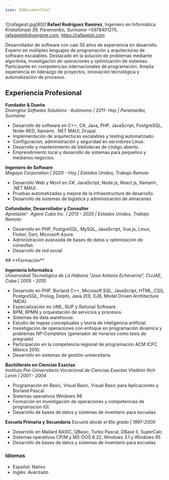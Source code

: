 ```yaml
---
icon: IbDocumentText
---
```

![[rafageist.jpg|80]] 
**Rafael Rodríguez Ramírez**, Ingeniero en Informática
_Kristalstraat 39, Paramaribo, Suriname_
+5978401275, [rafageist@divengine.com](mailto:rafageist@divengine.com), https://rafageist.com

Desarrollador de software con casi 30 años de experiencia en desarrollo. Experto en múltiples lenguajes de programación y arquitecturas de software escalables. Destacado en la solución de problemas mediante algoritmia, investigación de operaciones y optimización de sistemas. Participante en competencias internacionales de programación. Amplia experiencia en liderazgo de proyectos, innovación tecnológica y automatización de procesos.
## **Experiencia Profesional**

**Fundador & Dueño**  
_Divengine Software Solutions · Autónomo | 2011- Hoy  | Paramaribo, Suriname_
- Desarrollo de software en C++, C#, Java, PHP, JavaScript, PostgreSQL, Node-RED, Xamarin, .NET MAUI, Drupal.
- Implementación de arquitecturas escalables y testing automatizado.
- Configuración, administración y seguridad en servidores Linux.
- Desarrollo y mantenimiento de bibliotecas de código abierto.
- Emprendimiento local y desarrollo de sistemas para pequeños y medianos negocios.

**Ingeniero de Software**  
_Magaya Corporation |  2020 - Hoy | Estados Unidos, Trabajo Remoto_
- Desarrollo Web y Movil en C#, JavaScript, Node.js, React.js, Xamarin, .NET MAUI.
- Pruebas automatizadas y mejora de la infraestructura de desarrollo.
- Desarrollo de sistemas de logística y administración de almacenes

**Cofundador, Desarrollador y Consultor**  
_Apretaste! · Agora Cuba Inc. |  2013 - 2025 | Estados Unidos, Trabajo Remoto_
- Desarrollo en PHP, PostgreSQL, MySQL, JavaScript, Vue.js, Linux, Flutter, Dart, Microsoft Azure.
- Administración avanzada de bases de datos y optimización de consultas.
- Desarrollo de red social
<div style="page-break-after: always;"></div>
## **Formación**

**Ingeniería Informática**  
_Universidad Tecnológica de La Habana "José Antonio Echeverría", CUJAE, Cuba | 2005 - 2010_
- Desarrollo en PHP, Borland C++, Microsoft SQL, JavaScript, HTML, CSS, PostgreSQL, Prolog, Delphi, Java 2EE, EJB, Model Driven Architecture (MDA).
- Especialización en UML, RUP y Rational Software.
- BPM, BPMN y orquestación de servicios y procesos.
- Sistemas de data warehouse.
- Estudio de mapas conceptuales y teoría de inteligencia artificial.
- Investigación de operaciones con enfoque en programación dinámica y problemas NP-Completos (generador de horarios como tesis de pregrado)
- Participación en la competencia regional de programación ACM ICPC México 2010.
- Desarrollo en sistemas de gestión universitaria

**Bachillerato en Ciencias Exactas**  
_Instituto Pre-Universitario Vocacional de Ciencias Exactas Vladimir Ilich Lenin | 2001 - 2004_
- Programación en Basic, Visual Basic, Visual Basic para Aplicaciones y Borland Pascal.
- Sistemas operativos Windows 98
- Formación en investigación de operaciones y competencias de programación IOI.
- Desarrollo de bases de datos y sistemas de inventario para escuelas

**Escuela Primaria y Secundaria**
_Escuela desde el 6to grado | 1997-2000_
- Desarrollo en Mallard BASIC, QBasic, Turbo Pascal, DBase II, SuperCalc
- Sistemas operativos CP/M y MS-DOS 6.22, Windows 3.1 y Windows 95
- Desarrollo de bases de datos y sistemas de inventario para escuelas
### **Idiomas**
- Español: Nativo
- Inglés: Avanzado